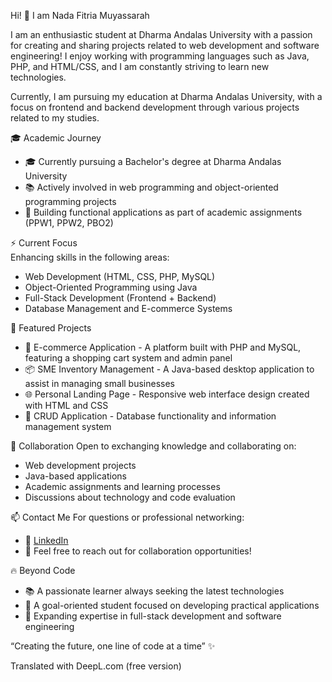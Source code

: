 Hi! 👋 I am Nada Fitria Muyassarah

I am an enthusiastic student at Dharma Andalas University with a passion for creating and sharing projects related to web development and software engineering! I enjoy working with programming languages such as Java, PHP, and HTML/CSS, and I am constantly striving to learn new technologies.

Currently, I am pursuing my education at Dharma Andalas University, with a focus on frontend and backend development through various projects related to my studies.

🎓 Academic Journey
- 🎓 Currently pursuing a Bachelor's degree at Dharma Andalas University
- 📚 Actively involved in web programming and object-oriented programming projects
- 🌟 Building functional applications as part of academic assignments (PPW1, PPW2, PBO2)

⚡ Current Focus  
Enhancing skills in the following areas:
- Web Development (HTML, CSS, PHP, MySQL)
- Object-Oriented Programming using Java
- Full-Stack Development (Frontend + Backend)
- Database Management and E-commerce Systems

🚀 Featured Projects
- 🛒 E-commerce Application - A platform built with PHP and MySQL, featuring a shopping cart system and admin panel
- 📦 SME Inventory Management - A Java-based desktop application to assist in managing small businesses
- 🌐 Personal Landing Page - Responsive web interface design created with HTML and CSS
- 💼 CRUD Application - Database functionality and information management system

🧠 Collaboration
Open to exchanging knowledge and collaborating on:
- Web development projects
- Java-based applications
- Academic assignments and learning processes
- Discussions about technology and code evaluation

📫 Contact Me
For questions or professional networking:
- 💼 [LinkedIn](www.linkedin.com/in/nada-fitria-muyassarah-7b3379305)
- 📧 Feel free to reach out for collaboration opportunities!

🔥 Beyond Code
- 📚 A passionate learner always seeking the latest technologies
- 🎯 A goal-oriented student focused on developing practical applications
- 🌱 Expanding expertise in full-stack development and software engineering

“Creating the future, one line of code at a time” ✨

Translated with DeepL.com (free version)
